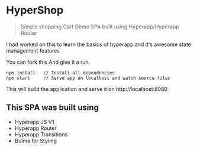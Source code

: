 # HyperShop

> Simple shopping Cart Demo SPA built using Hyperapp/Hyperapp Router

I had worked on this to learn the basics of hyperapp and it's awesome state management features

You can fork this And give it a run.


```
npm install   // Install all dependencies
npm start     // Serve app on localhost and watch source files
```

This will build the application and serve it on http://localhost:8080


## This SPA was built using

- Hyperapp JS V1
- Hyperapp Router
- Hyperapp Transitions
- Bulma for Styling
